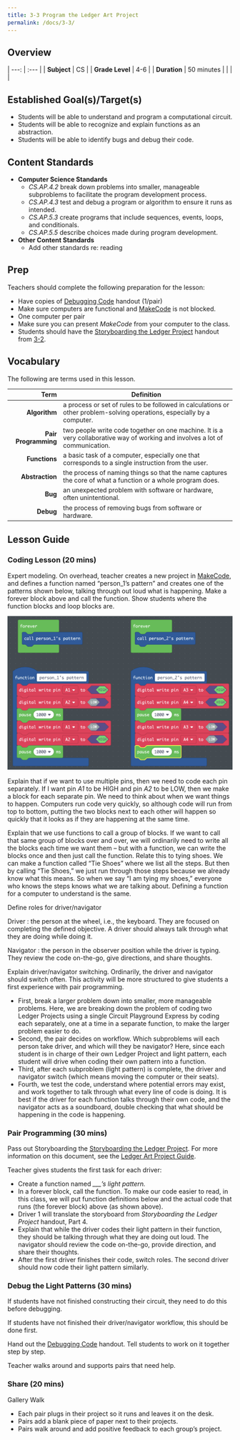 ```yaml
---
title: 3-3 Program the Ledger Art Project
permalink: /docs/3-3/
---
```

## Overview

| ---: | :--- |
| **Subject** | CS |
| **Grade Level** | 4-6 |
| **Duration**  | 50 minutes  |
|   |   |

## Established Goal(s)/Target(s)
-	Students will be able to understand and program a computational circuit.
-	Students will be able to recognize and explain functions as an abstraction.
-	Students will be able to identify bugs and debug their code.

## Content Standards
- **Computer Science Standards**
  - *CS.AP.4.2* break down problems into smaller, manageable subproblems to facilitate the program development process.
  - *CS.AP.4.3* test and debug a program or algorithm to ensure it runs as intended.
  - *CS.AP.5.3* create programs that include sequences, events, loops, and conditionals.
  - *CS.AP.5.5* describe choices made during program development.
- **Other Content Standards**
  - <span class="todo">Add other standards re: reading</span>

## Prep
Teachers should complete the following preparation for the lesson:

- Have copies of [Debugging Code](../resources/3-3_debugging.pdf) handout (1/pair)
- Make sure computers are functional and [MakeCode](https://makecode.adafruit.com/) is not blocked.
- One computer per pair
- Make sure you can present *MakeCode* from your computer to the class.
- Students should have the [Storyboarding the Ledger Project](../resources/3-2_storyboard-ledger.pdf) handout from [3-2](./3-2.md).

## Vocabulary
The following are terms used in this lesson.

Term | Definition
---: | --
**Algorithm** | a process or set of rules to be followed in calculations or other problem-solving operations, especially by a computer.
**Pair Programming**  |  two people write code together on one machine. It is a very collaborative way of working and involves a lot of communication.
**Functions**  |  a basic task of a computer, especially one that corresponds to a single instruction from the user.
**Abstraction**  |  the process of naming things so that the name captures the core of what a function or a whole program does.
**Bug**  |  an unexpected problem with software or hardware, often unintentional.
**Debug**  |  the process of removing bugs from software or hardware.

## Lesson Guide
### Coding Lesson (20 mins)
Expert modeling. On overhead, teacher creates a new project in [MakeCode](https://makecode.adafruit.com/), and defines a function named “person_1’s pattern” and creates one of the patterns shown below, talking through out loud what is happening. Make a forever block above and call the function. Show students where the function blocks and loop blocks are.

![example code for expert modeling](../resources/images/3-3_example-code.png)

Explain that if we want to use multiple pins, then we need to code each pin separately. If I want pin *A1* to be HIGH and pin *A2* to be LOW, then we make a block for each separate pin. We need to think about when we want things to happen. Computers run code very quickly, so although code will run from top to bottom, putting the two blocks next to each other will happen so quickly that it looks as if they are happening at the same time.

Explain that we use functions to call a group of blocks. If we want to call that same group of blocks over and over, we will ordinarily need to write all the blocks each time we want them – but with a function, we can write the blocks once and then just call the function. Relate this to tying shoes. We can make a function called “Tie Shoes” where we list all the steps. But then by calling “Tie Shoes,” we just run through those steps because we already know what this means. So when we say “I am tying my shoes,” everyone who knows the steps knows what we are talking about. Defining a function for a computer to understand is the same.

Define roles for driver/navigator

Driver
: the person at the wheel, i.e., the keyboard. They are focused on completing the defined objective. A driver should always talk through what they are doing while doing it.

Navigator
: the person in the observer position while the driver is typing. They review the code on-the-go, give directions, and share thoughts.

Explain driver/navigator switching. Ordinarily, the driver and navigator should switch often. This activity will be more structured to give students a first experience with pair programming.
- First, break a larger problem down into smaller, more manageable problems. Here, we are breaking down the problem of coding two Ledger Projects using a single Circuit Playground Express by coding each separately, one at a time in a separate function, to make the larger problem easier to do.
- Second, the pair decides on workflow. Which subproblems will each person take driver, and which will they be navigator? Here, since each student is in charge of their own Ledger Project and light pattern, each student will drive when coding their own pattern into a function.
- Third, after each subproblem (light pattern) is complete, the driver and navigator switch (which means moving the computer or their seats).
- Fourth, we test the code, understand where potential errors may exist, and work together to talk through what every line of code is doing. It is best if the driver for each function talks through their own code, and the navigator acts as a soundboard, double checking that what should be happening in the code is happening.

### Pair Programming (30 mins)
Pass out Storyboarding the [Storyboarding the Ledger Project](../resources/3-2_storyboard-ledger.pdf).
For more information on this document, see the [Ledger Art Project Guide](../ledgerguide/).

Teacher gives students the first task for each driver:
- Create a function named *___’s light pattern.*
- In a forever block, call the function. To make our code easier to read, in this class, we will put function definitions below and the actual code that runs (the forever block) above (as shown above).
- Driver 1 will translate the storyboard from *Storyboarding the Ledger Project* handout, Part 4.
- Explain that while the driver codes their light pattern in their function, they should be talking through what they are doing out loud. The navigator should review the code on-the-go, provide direction, and share their thoughts.
- After the first driver finishes their code, switch roles. The second driver should now code their light pattern similarly.

### Debug the Light Patterns (30 mins)
If students have not finished constructing their circuit, they need to do this before debugging.

If students have not finished their driver/navigator workflow, this should be done first.

Hand out the [Debugging Code](../resources/3-3_debugging.pdf) handout. Tell students to work on it together step by step.

Teacher walks around and supports pairs that need help.

### Share (20 mins)
Gallery Walk
- Each pair plugs in their project so it runs and leaves it on the desk.
- Pairs add a blank piece of paper next to their projects.
- Pairs walk around and add positive feedback to each group’s project.
